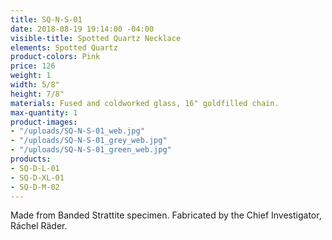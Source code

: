 ```yaml
---
title: SQ-N-S-01
date: 2018-08-19 19:14:00 -04:00
visible-title: Spotted Quartz Necklace
elements: Spotted Quartz
product-colors: Pink
price: 126
weight: 1
width: 5/8"
height: 7/8"
materials: Fused and coldworked glass, 16" goldfilled chain.
max-quantity: 1
product-images:
- "/uploads/SQ-N-S-01_web.jpg"
- "/uploads/SQ-N-S-01_grey_web.jpg"
- "/uploads/SQ-N-S-01_green_web.jpg"
products:
- SQ-D-L-01
- SQ-D-XL-01
- SQ-D-M-02
---
```


Made from Banded Strattite specimen. Fabricated by the Chief Investigator, Ráchel Räder.